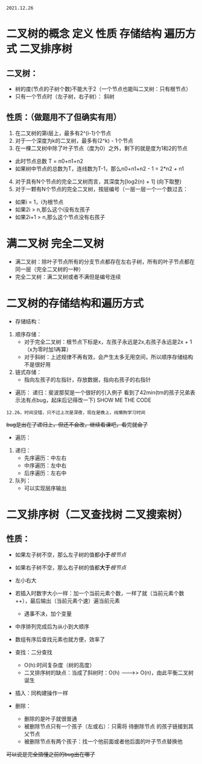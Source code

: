 ```
2021.12.26
```

# 二叉树的概念 定义 性质 存储结构 遍历方式 二叉排序树

## 二叉树：
- 树的度(节点的子树个数)不能大于2（一个节点也能叫二叉树：只有根节点）
- 只有一个节点时（左子树，右子树）： 斜树

## 性质：（做题用不了但确实有用）
1. 在二叉树的第i层上，最多有2^(i-1)个节点
2. 对于一个深度为k的二叉树，最多有(2^k) - 1个节点
3. 在一棵二叉树中除了叶子节点（度为0）之外，剩下的就是度为1和2的节点
- 此时节点总数 T = n0+n1+n2
- 如果树中节点的总数为T，连线数为T-1，那么n0+n1+n2 - 1 = 2*n2 + n1

4. 对于具有N个节点的完全二叉树而言，其深度为[log2(n) + 1] (向下取整)
5. 对于一颗有N个节点的完全二叉树，按层编号（一层一层一个一个数过去：
- 如果i = 1，i为根节点
- 如果2i > n,那么这个i没有左孩子
- 如果2i+1 > n,那么这个节点没有右孩子

# 满二叉树 完全二叉树 

- 满二叉树：除叶子节点所有的分支节点都存在左右子树，所有的叶子节点都在同一层（完全二叉树的一种）
- 完全二叉树：满二叉树或者不满但是编号连续

# 二叉树的存储结构和遍历方式

- 存储结构：
1. 顺序存储：
    - 对于完全二叉树：根节点下标是x，左孩子永远是2x,右孩子永远是2x + 1（x为零时加1再算）
    - 对于斜树：上述规律不再有效，会产生太多无用空间，所以顺序存储结构不是很好用
2. 链式存储：
    - 指向左孩子的左指针，存放数据，指向右孩子的右指针

- 遍历：
递归：斐波那契是一个很好的引入例子
看到了42min(tm的孩子兄弟表示法有点bug，起床后记得改一下)
SHOW ME THE CODE

```
12.26，时间没错，只不过上次是深夜，现在是晚上，纯懒狗学习时间
```

~~bug是出在了递归上，但还不会改，继续看课吧，看完就会了~~
- 遍历：
1. 递归：
    - 先序遍历：中左右
    - 中序遍历：左中右
    - 后序遍历：左右中
2. 队列：
    - 可以实现层序输出


# 二叉排序树（二叉查找树 二叉搜索树）

## 性质：
- 如果左子树不空，那么左子树的值都**小于**_根节点_
- 如果右子树不空，那么右子树的值都**大于**_根节点_
- 左小右大
- 若插入时数字大小一样：加一个当前元素个数，一样了就（当前元素个数++），最后输出（当前元素个速）遍当前元素
    - 遇事不决，加个变量

- 中序排列完成后为从小到大顺序
- 数组有序后查找元素也就方便，效率了
- 查找：二分查找 
    - O(h):时间复杂度（树的高度）
    - 二叉排序树的缺点：当成了斜树时：O(h) --->>  O(n)，由此平衡二叉树诞生
- 插入：同构建操作一样
- 删除：
    - 删除的是叶子就很普通
    - 被删除节点只有一个孩子（左或右）：只需将 待删除节点 的孩子链接到其父节点
    - 被删除节点有两个孩子：找一个他前面或者他后面的叶子节点替换他

~~可以说是完全搞懂之前的bug出在哪了~~